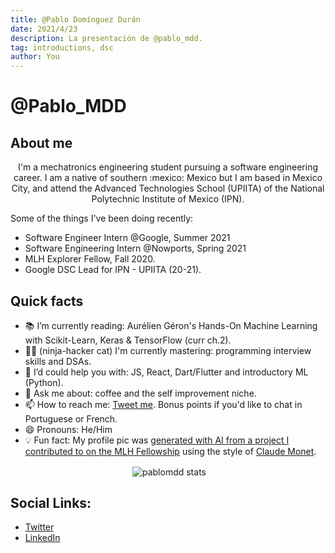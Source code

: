 ```yaml
---
title: @Pablo Domínguez Durán
date: 2021/4/23
description: La presentación de @pablo_mdd.
tag: introductions, dsc
author: You
---
```

# @Pablo_MDD

## About me
<p align="center">I'm a mechatronics engineering student pursuing a software engineering career. I am a native of southern :mexico: Mexico but I am based in Mexico City, and attend the Advanced Technologies School (UPIITA) of the National Polytechnic Institute of Mexico (IPN).</p>

Some of the things I've been doing recently:

- Software Engineer Intern @Google, Summer 2021
- Software Engineering Intern @Nowports, Spring 2021
- MLH Explorer Fellow, Fall 2020.
- Google DSC Lead for IPN - UPIITA (20-21).

## Quick facts
- 📚 I’m currently reading: Aurélien Géron's Hands-On Machine Learning with Scikit-Learn, Keras & TensorFlow (curr ch.2).
- 🐱‍💻 (ninja-hacker cat) I'm currently mastering: programming interview skills and DSAs.
- 🤔 I’d could help you with: JS, React, Dart/Flutter and introductory ML (Python).
- 💬 Ask me about: coffee and the self improvement niche.
- 📫 How to reach me: <a href="https://twitter.com/Pablo_MDD">Tweet me</a>. Bonus points if you'd like to chat in Portuguese or French.
- 😄 Pronouns: He/Him
- 💡 Fun fact: My profile pic was [generated with AI from a project I contributed to on the MLH Fellowship](https://github.com/MLH-Fellowship/neuro-art) using the style of [Claude Monet](https://www.wikiart.org/es/claude-monet).
<p style="text-align:center;">&nbsp;<img align="center" src="https://github-readme-stats.vercel.app/api?username=pablomdd&show_icons=true" alt="pablomdd stats" /></p>

## Social Links:
- <a href="https://twitter.com/Pablo_MDD">Twitter</a>
- <a href="https://www.linkedin.com/in/pablodominguezduran/">LinkedIn</a>
